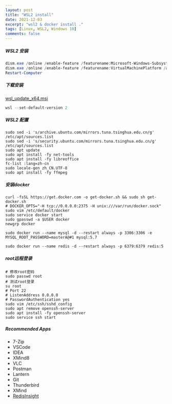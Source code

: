 ```yaml
---
layout: post
title: "WSL2 install"
date: 2021-12-03
excerpt: "wsl2 & docker install ."
tags: [Linux, WSL2, Windows 10]
comments: false
---
```


##### WSL2 安装

```powershell
dism.exe /online /enable-feature /featurename:Microsoft-Windows-Subsystem-Linux /all /norestart
dism.exe /online /enable-feature /featurename:VirtualMachinePlatform /all /norestart
Restart-Computer
```

##### 下载安装

[wsl_update_x64.msi](https://wslstorestorage.blob.core.windows.net/wslblob/wsl_update_x64.msi)

```powershell
wsl --set-default-version 2
```

##### WSL2 配置

```shell
sudo sed -i 's/archive.ubuntu.com/mirrors.tuna.tsinghua.edu.cn/g' /etc/apt/sources.list
sudo sed -i 's/security.ubuntu.com/mirrors.tuna.tsinghua.edu.cn/g' /etc/apt/sources.list
sudo apt update
sudo apt install -fy net-tools
sudo apt install -fy libreoffice
fc-list :lang=zh-cn
sudo locale-gen zh_CN.UTF-8
sudo apt install -fy ffmpeg
```

##### 安装docker

```shell
curl -fsSL https://get.docker.com -o get-docker.sh && sudo sh get-docker.sh
# DOCKER_OPTS="-H tcp://0.0.0.0:2375 -H unix:///var/run/docker.sock"
sudo vim /etc/default/docker
sudo service docker start
sudo gpasswd -a $USER docker
newgrp docker

sudo docker run --name mysql -d --restart always -p 3306:3306 -e MYSQL_ROOT_PASSWORD=masterA@#1 mysql:5.7

sudo docker run --name redis -d --restart always -p 6379:6379 redis:5
```

##### root远程登录
```shell
# 修改root密码
sudo passwd root
# 测试root登录
su root
# Port 22
# ListenAddress 0.0.0.0
# PasswordAuthentication yes
sudo vim /etc/ssh/sshd_config
sudo apt remove openssh-server
sudo apt install -fy openssh-server
sudo service ssh start
```

##### Recommended Apps
- 7-Zip
- VSCode
- IDEA
- XMind8
- VLC
- Postman
- Lantern
- Git
- Thunderbird
- XMind
- [RedisInsight](https://download.redisinsight.redis.com/latest/RedisInsight-v2-win-installer.exe)
